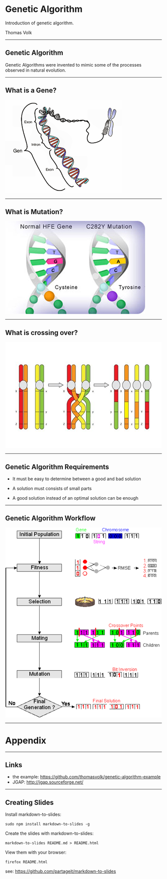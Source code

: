 # Genetic Algorithm

Introduction of genetic algorithm.

Thomas Volk

---

## Genetic Algorithm

Genetic Algorithms were invented to mimic some of the processes observed in natural evolution.

---

## What is a Gene?

![genes](De-Gene.png)

---

## What is Mutation?

![mutation](mutation.jpeg)

---

## What is crossing over?

![crossingover](crossingover.jpeg)

---

## Genetic Algorithm Requirements

* It must be easy to determine between a good and bad solution

* A solution must consists of small parts

* A good solution instead of an optimal solution can be enough

---

## Genetic Algorithm Workflow

![workflow](workflow.gif)

---

# Appendix

---

## Links

* the example: https://github.com/thomasvolk/genetic-algorithm-example
* JGAP: http://jgap.sourceforge.net/

---

## Creating Slides

Install markdown-to-slides:

    sudo npm install markdown-to-slides -g

Create the slides with markdown-to-slides:

    markdown-to-slides README.md > README.html

View them with your browser:

    firefox README.html

see: https://github.com/partageit/markdown-to-slides
